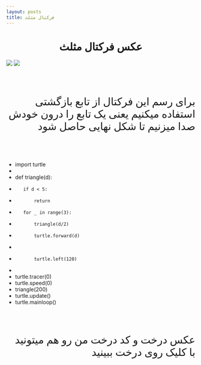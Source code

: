 ```yaml
---
layout: posts
title: فرکتال مثلث
---
```

<h1 style="text-align: center; font-family: B titr;"> عکس فرکتال مثلث</h1>
<img src="Capture.JPG" >
<img src="1234568789.JPG" >

<br><br>

<p style="text-align: right; font-family: B nazanin ; font-size:200%; "> برای رسم این فرکتال از تابع بازگشتی استفاده میکنیم یعنی یک تابع را درون خودش صدا میزنیم تا شکل نهایی حاصل شود<p>

<br><br>

-   import turtle
-
-    def triangle(d):
-        if d < 5:
-            return    
-        for _ in range(3):
-            triangle(d/2)
-            turtle.forward(d)
-            
-            turtle.left(120)
-    
-    turtle.tracer(0)
-    turtle.speed(0)
-    triangle(200)
-    turtle.update()
-    turtle.mainloop()
    
  
<br><br>


<p style="text-align: right; font-family: B  nazanin ; font-size:200%; "> عکس درخت و کد درخت من رو هم میتونید با کلیک روی 
<a herf="http://file:///C:/git/FC02031/s9/tree.html">درخت </a>
    ببینید </p>
   